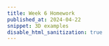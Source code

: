 ```yaml
---
title: Week 6 Homework
published_at: 2024-04-22
snippet: 3D examples
disable_html_sanitization: true
---
```



<!-- https://discourse.threejs.org/t/is-it-possible-to-make-a-3d-wall-visible-only-from-one-side-in-three-js/57521/7 -->
<!-- https://codepen.io/boytchev/pen/xxMZzJx -->

<canvas id="Wall_Visibility"></canvas>

<script type="module">

// @author PavelBoytchev

import * as THREE from '../jsm/three.module.158.js';
import { OrbitControls } from '../jsm/OrbitControls.158.js';

// general setup, boring, skip to the next comment

console.clear( );

var scene = new THREE.Scene();
    scene.background = new THREE.Color( 'gainsboro' );

var camera = new THREE.PerspectiveCamera( 30, innerWidth/innerHeight );
    camera.position.set( 0, 0, 7 );
    camera.lookAt( scene.position );

var renderer = new THREE.WebGLRenderer( {antialias: true} );
    renderer.setSize( innerWidth, innerHeight );
    renderer.setAnimationLoop( animationLoop );
    document.body.appendChild( renderer.domElement );
			
window.addEventListener( "resize", (event) => {
    camera.aspect = innerWidth/innerHeight;
    camera.updateProjectionMatrix( );
    renderer.setSize( innerWidth, innerHeight );
});

var controls = new OrbitControls( camera, renderer.domElement );
    controls.enableDamping = true;

var light = new THREE.DirectionalLight( 'white', 3 );
    light.position.set( 1, 1, 1 );
    scene.add( light );


class Platon extends THREE.Mesh
{
	constructor( radius, level )
	{
		// main shape
		super(
			new THREE.TetrahedronGeometry( 1, 1 ),
			new THREE.MeshStandardMaterial( {
				color: new THREE.Color(2, 1, 0),
				metalness: 0.47,
				roughness: 0.53,
				flatShading: true
			} )
		);

		// first subshape
		var platon1 = new THREE.Mesh(
				new THREE.TetrahedronGeometry( 1, 3 ),
				new THREE.MeshStandardMaterial( {
						color: new THREE.Color(2, 2, 2),
						metalness: 0.47,
						roughness: 0.53,
						flatShading: true
				} )
			 );
			platon1.scale.setScalar( 0.809 );
	
		// second subshape
		var platon2 = new THREE.Mesh(
				new THREE.OctahedronGeometry( 1, 4 ),
				new THREE.MeshStandardMaterial( {
						color: new THREE.Color(0.5, 0, 0),
						metalness: 0.47,
						roughness: 0.53,
						flatShading: true
				} )
			 );
			platon2.scale.setScalar( 0.709 );
	
		this.add( platon1, platon2 );
	} // Platon.constructor
} // Platon


var platon = new Platon();
		platon.scale.setScalar( 0.75 );
		scene.add( platon );

// next comment

var geometry = new THREE.BoxGeometry( 1.8, 1.8, 0.1 ),
		material = new THREE.MeshLambertMaterial( {color:'royalblue', transparent: true} );

var wall1 = new THREE.Mesh( geometry, material.clone() );
		wall1.position.z = 1;

var wall2 = new THREE.Mesh( geometry, material.clone() );
		wall2.rotation.y = Math.PI;		
		wall2.position.z = -1;

var wall3 = new THREE.Mesh( geometry, material.clone() );
		wall3.rotation.y = Math.PI/2;		
		wall3.position.x = 1;

var wall4 = new THREE.Mesh( geometry, material.clone() );
		wall4.rotation.y = -Math.PI/2;		
		wall4.position.x = -1;

var wall5 = new THREE.Mesh( geometry, material.clone() );
		wall5.rotation.x = Math.PI/2;		
		wall5.position.y = -1;

var wall6 = new THREE.Mesh( geometry, material.clone() );
		wall6.rotation.x = -Math.PI/2;		
		wall6.position.y = 1;

var walls = [wall1, wall2, wall3, wall4, wall5, wall6];

		scene.add( ...walls );


var v = new THREE.Vector3( ),
		u = new THREE.Vector3( );

function animationLoop( t )
{
		platon.rotation.set( t/600, t/700, t/800 );
    controls.update( );

		for( var wall of walls )
		{
				wall.getWorldDirection( v );
				camera.getWorldDirection( u );
			
				wall.material.opacity = 2*v.dot(u); 		// soft
				//wall.visible = v.dot(u) > 0; 					// hard
		}
	
		light.position.copy( camera.position );
    renderer.render( scene, camera );
}

</script>
